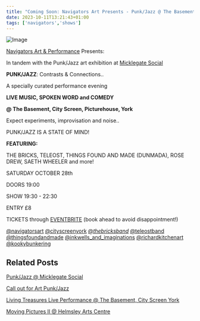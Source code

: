 ```yaml
---
title: "Coming Soon: Navigators Art Presents - Punk/Jazz @ The Basement City Screen Picturehouse (28th Oct 2023)"
date: 2023-10-11T13:21:43+01:00
tags: ['navigators','shows']
--- 
```

![Image](/2023-10-11-navigators-art-punk-jazz-basement-city-screen/navigators-art-punkjazz-basement-flyer-final-800x620.png)

 [Navigators Art & Performance](https://www.instagram.com/navigatorsart) Presents:
 
 In tandem with the Punk/Jazz art exhibition at [Micklegate Social](/posts/2023-09-28-navigators-art-punk-jazz-micklegate-fossgate-socials/)

**PUNK/JAZZ**: Contrasts & Connections..

A specially curated performance evening

**LIVE MUSIC, SPOKEN WORD and COMEDY**

**@ The Basement, City Screen, Picturehouse, York**

Expect experiments, improvisation and noise..

PUNK/JAZZ IS A STATE OF MIND!

**FEATURING:**

THE BRICKS, TELEOST, THINGS FOUND AND MADE (DUNMADA), ROSE DREW, SAETH WHEELER and more!

SATURDAY OCTOBER 28th

DOORS  19:00

SHOW 19:30 - 22:30

ENTRY £8 

TICKETS through [EVENTBRITE](https://bit.ly/nav-punkjazz)
(book ahead to avoid disappointment!) 

[@navigatorsart](https://www.instagram.com/navigatorsart)
[@cityscreenyork](https://www.instagram.com/cityscreenyork) [@_thebricksband_](https://www.instagram.com/thebricksband) [@teleostband](https://www.instagram.com/teleostband) [@thingsfoundandmade](https://www.instagram.com/thingsfoundandmade) [@inkwells_and_imaginations](https://www.instagram.com/inkwells_and_imaginations) [@richardkitchenart](https://www.instagram.com/richardkitchenart) [@kookybunkering](https://www.instagram.com/kookybunkering)


## Related Posts

[Punk/Jazz @ Micklegate Social](/posts/2023-09-28-navigators-art-punk-jazz-micklegate-fossgate-socials/)

[Call out for Art Punk/Jazz](/posts/2023-07-10-punk-jazz-call-out/)

[Living Treasures Live Performance @ The Basement, City Screen York](/posts/2023-06-07-living-treasures-live-performance/)

[Moving Pictures II @ Helmsley Arts Centre](/posts/2023-01-09-moving-pictures-2-helmsley-arts-centre/)
